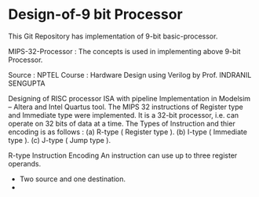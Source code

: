 # Design-of-9 bit Processor
This Git Repository has implementation of 9-bit basic-processor. 


MIPS-32-Processor : The concepts is used in implementing above 9-bit Processor. 

Source : NPTEL Course : Hardware Design using Verilog by Prof. INDRANIL SENGUPTA 

Designing of RISC processor ISA with pipeline Implementation in Modelsim – Altera and Intel Quartus tool. The MIPS 32 instructions of Register type and Immediate type were implemented. It is a 32-bit processor, i.e. can operate on 32 bits of data at a time. 
The Types of Instruction and thier encoding is as follows :
(a) R-type ( Register type ).
(b) I-type ( Immediate type ).
(c) J-type ( Jump type ).

R-type Instruction Encoding
An instruction can use up to three register operands.
- Two source and one destination.
- 
